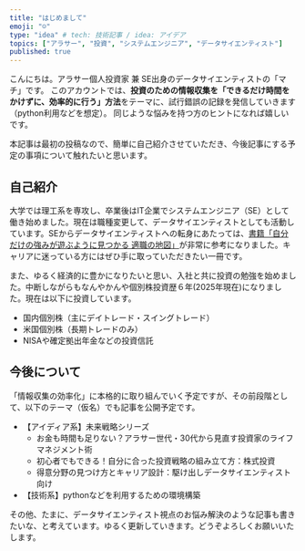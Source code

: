 ```yaml
---
title: "はじめまして"
emoji: "☺"
type: "idea" # tech: 技術記事 / idea: アイデア
topics: ["アラサー", "投資", "システムエンジニア", "データサイエンティスト"]
published: true
---
```

こんにちは。アラサー個人投資家 兼 SE出身のデータサイエンティストの「マチ」です。
このアカウントでは、**投資のための情報収集を「できるだけ時間をかけずに、効率的に行う」方法**をテーマに、試行錯誤の記録を発信していきます（python利用などを想定）。
同じような悩みを持つ方のヒントになれば嬉しいです。

本記事は最初の投稿なので、簡単に自己紹介させていただき、今後記事にする予定の事項について触れたいと思います。


## 自己紹介
大学では理工系を専攻し、卒業後はIT企業でシステムエンジニア（SE）として働き始めました。現在は職種変更して、データサイエンティストとしても活動しています。SEからデータサイエンティストへの転身にあたっては、[書籍「自分だけの強みが遊ぶように見つかる 適職の地図」](https://amzn.asia/d/10zMVg7)が非常に参考になりました。キャリアに迷っている方にはぜひ手に取っていただきたい一冊です。

また、ゆるく経済的に豊かになりたいと思い、入社と共に投資の勉強を始めました。中断しながらもなんやかんや個別株投資歴６年(2025年現在)になりました。現在は以下に投資しています。
- 国内個別株（主にデイトレード・スイングトレード）
- 米国個別株（長期トレードのみ）
- NISAや確定拠出年金などの投資信託

## 今後について
「情報収集の効率化」に本格的に取り組んでいく予定ですが、その前段階として、以下のテーマ（仮名）でも記事を公開予定です。
- 【アイディア系】未来戦略シリーズ
  * お金も時間も足りない？アラサー世代・30代から見直す投資家のライフマネジメント術
  * 初心者でもできる！自分に合った投資戦略の組み立て方：株式投資
  * 得意分野の見つけ方とキャリア設計：駆け出しデータサイエンティスト向け
- 【技術系】pythonなどを利用するための環境構築

その他、たまに、データサイエンティスト視点のお悩み解決のような記事も書きたいな、と考えています。ゆるく更新していきます。どうぞよろしくお願いいたします。

